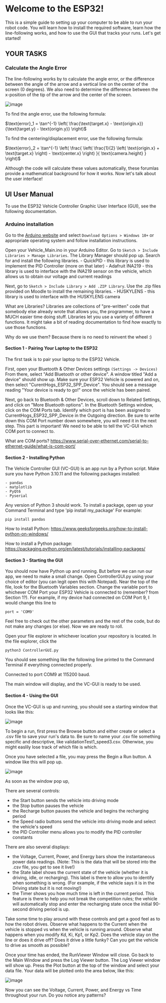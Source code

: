 # Welcome to the ESP32!

This is a simple guide to setting up your computer to be able to run your robot code. You will learn how to install the required software, learn how the line-following works, and how to use the GUI that tracks your runs. Let's get started!


## YOUR TASKS

### Calculate the Angle Error

The line-following works by  to calculate the angle error, or the difference between the angle of the arrow and a vertical line on the center of the screen (0 degrees). We also need to determine the difference between the x-position of the tip of the arrow and the center of the screen.

![image](https://github.com/user-attachments/assets/637b97e7-b042-4415-bff2-e19708054542)

To find the angle error, use the following formula:

$\text{error}_1 = \tan^{-1} \left( \frac{\text{target.x} - \text{origin.x}}{\text{target.y} - \text{origin.y}} \right)$

To find the centering/displacement error, use the following formula:

$\text{error}_2 = \tan^{-1} \left( \frac{ \left( \frac{1}{2} \left( \text{origin.x} + \text{target.x} \right) - \text{center.x} \right) }{ \text{camera.height} } \right)$

Although the code will calculate these values automatically, these forumlas provide a mathematical background for how it works. Now let's talk about the user interface!

## UI User Manual
To use the ESP32 Vehicle Controller Graphic User Interface (GUI), see the following documentation.

### Arduino installation
Go to the [Arduino website](https://www.arduino.cc/en/software/) and select `Download Options > Windows 10+` or appropriate operating system and follow installation instructions.

Open your Vehicle_Main.ino in your Arduino Editor. Go to `Sketch > Include Libraries > Manage Libraries`. The Library Manager should pop up. Search for and install the following libraries.
    - QuickPID - this library is used to implement the PID Controller (more on that later)
    - Adafruit INA219 - this library is used to interface with the INA219 sensor on the vehicle, which allows us to obtain our voltage and current readings

Next, go to `Sketch > Include Library > Add .ZIP Library`. Use the .zip files provided on Moodle to install the remaining libraries.
    - HUSKYLENS - this library is used to interface with the HUSKYLENS camera


What are Libraries? Libraries are collections of "pre-written" code that somebody else already wrote that allows you, the programmer, to have a MUCH easier time doing stuff. Libraries let you use a variety of different functions. It might take a bit of reading documentation to find *how* exactly to use those functions.

Why do we use them? Because there is no need to reinvent the wheel :)



#### Section 1 - Pairing Your Laptop to the ESP32

The first task is to pair your laptop to the ESP32 Vehicle.

First, open your Bluetooth & Other Devices settings `(Settings -> Devices)` From there, select "Add Bluetooth or other device". A window titled "Add a device" should show up. Make sure your ESP32 Vehicle is powered and on, then select "CurentHogs_ESP32_SPP_Device". You should see a message reading "Your device is ready to go!" once the vehicle has been paired.

Next, go back to Bluetooth & Other Devices, scroll down to Related Settings, and click on "More Bluetooth options". In the Bluetooth Settings window, click on the COM Ports tab. Identify which port is has been assigned to CurrentHogs_ESP32_SPP_Device in the Outgoing direction. Be sure to write down this COM Port number down somewhere, you will need it in the next step. This part is important! We need to be able to tell the VC-GUI which COM port to connect to. 

What are COM ports? https://www.serial-over-ethernet.com/serial-to-ethernet-guide/what-is-com-port/

#### Section 2 - Installing Python
The Vehicle Controller GUI (VC-GUI) is an app run by a Python script. Make sure you have Python 3.10.11 and the following packages installed:
```
- pandas
- matplotlib
- PyQt6
- Pyserial
```
Any version of Python 3 should work. To install a package, open up your Command Terminal and type 'pip install my_package' For example:

`pip install pandas`

How to install Python:
https://www.geeksforgeeks.org/how-to-install-python-on-windows/

How to install a Python package:
https://packaging.python.org/en/latest/tutorials/installing-packages/

#### Section 3 - Starting the GUI
You should now have Python up and running. But before we can run our app, we need to make a small change. Open ControllerGUI.py using your choice of editor (you can legit open this with Notepad). Near the top of the file, look for the Bluetooth Variables section. Change the variable port to whichever COM Port your ESP32 Vehicle is connected to (remember? from Section 1?). For example, if my device had connected on COM Port 9, I would change this line to

`port = 'COM9'`

Feel free to check out the other parameters and the rest of the code, but do not make any changes (or else). Now we are ready to roll.

Open your file explorer in whichever location your repository is located. In the file explorer, click the 

`python3 ControllerGUI.py`

You should see something like the following line printed to the Command Terminal if everything connected properly.

Connected to port COM9 at 115200 baud.

The main window will display, and the VC-GUI is ready to be used.

#### Section 4 - Using the GUI
Once the VC-GUI is up and running, you should see a starting window that looks like this:

![image](https://github.com/user-attachments/assets/f1722687-c07f-419d-a8d6-e9ba78284726)


To begin a run, first press the Browse button and either create or select a .csv file to save your run's data to. Be sure to name your .csv file something specific and descriptive, like validationTest1_speed3.csv. Otherwise, you might easlily lose track of which file is which.

Once you have selected a file, you may press the Begin a Run button. A window like this will pop up.

![image](https://github.com/user-attachments/assets/1a3f453a-980e-4c48-8842-a26e04154e42)


As soon as the window pop up, 

There are several controls:
  - the Start button sends the vehicle into driving mode
  - the Stop button pauses the vehicle
  - the Recharge button pauses the vehicle and begins the recharging period
  - the Speed radio buttons send the vehicle into driving mode and select the vehicle's speed
  - the PID Controller menu allows you to modify the PID controller constants

There are also several displays:
  - the Voltage, Current, Power, and Energy bars show the instantaneous power data readings. (Note: This is the data that will be stored into the .csv file,   you get to see it live!)
  - the State label shows the current state of the vehicle (whether it is driving, idle, or recharging). This label is there to allow you to identify when something is wrong. (For example, if the vehicle says it is in the Driving state but it is not moving!)
  - the Timer shows you how much time is left in the current period. This feature is there to help you not break the competition rules; the vehicle will automatically stop and enter the recharging state once the initial 90-second driving period is up.

Take some time to play around with these controls and get a good feel as to how the robot drives. Observe what happens to the Current when the vehicle is stopped vs when the vehicle is running around. Observe what happens when you modify Kd, Ki, Kp1, or Kp2. Does the vehicle stay on the line or does it drive off? Does it drive a little funky? Can you get the vehicle to drive as smooth as possible?


Once your time has ended, the RunViewer Window will close. Go back to the Main Window and press the Log Viewer button. The Log Viewer window will show up. Press the Plot button at the top of the window and select your data file. Your data will be plotted onto the area below, like this:

![image](https://github.com/user-attachments/assets/5ea03739-929d-40b5-acb0-5dea9bd4541c)



Now you can see the Voltage, Current, Power, and Energy vs Time throughout your run. Do you notice any patterns?







